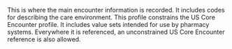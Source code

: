 This is where the main encounter information is recorded. It includes codes for describing the care environment. 
This profile constrains the US Core Encounter profile. It includes value sets intended for use by pharmacy systems. Everywhere it is referenced, an unconstrained US Core Encounter reference is also allowed. 